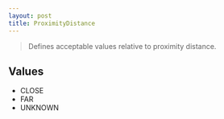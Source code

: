 ```yaml
---
layout: post
title: ProximityDistance
---
```


> Defines acceptable values relative to proximity distance.

Values
------

- CLOSE
- FAR
- UNKNOWN
